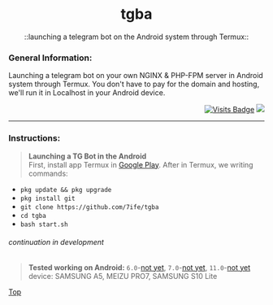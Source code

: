 <div align="center">

# tgba
::launching a telegram bot on the Android system through Termux::

</div>

### General Information:
Launching a telegram bot on your own NGINX & PHP-FPM server in Android system through Termux. You don't have to pay for the domain and hosting, we'll run it in Localhost in your Android device.

<div align="right">

[![Visits Badge](https://badges.pufler.dev/visits/7ife/tgba)](https://github.com/7ife/tgba)
[![](https://img.shields.io/badge/-Donate-%23181717?style=flat-square&logo=bitcoin)](https://commerce.coinbase.com/checkout/61780323-c37c-41a2-8d13-571f125e813a)
</div>

---
### Instructions:
>**Launching a TG Bot in the Android** <br>
First, install app Termux in [Google Play](https://play.google.com/store/apps/details?id=com.termux&hl=en_US&gl=US). After in Termux, we writing commands: <br>
- `pkg update && pkg upgrade`
- `pkg install git`
- `git clone https://github.com/7ife/tgba`
- `cd tgba`
- `bash start.sh` <br>

###### continuation in development

>**Tested working on Android:** `6.0`-[not yet](#continuation-in-development "stably SAMSUNG A5"), `7.0`-[not yet](#continuation-in-development "stably MEIZU PRO7"), `11.0`-[not yet](#continuation-in-development "stably SAMSUNG S10 Lite") <br>
device: SAMSUNG A5, MEIZU PRO7, SAMSUNG S10 Lite


[Top](#top "Back to top")
